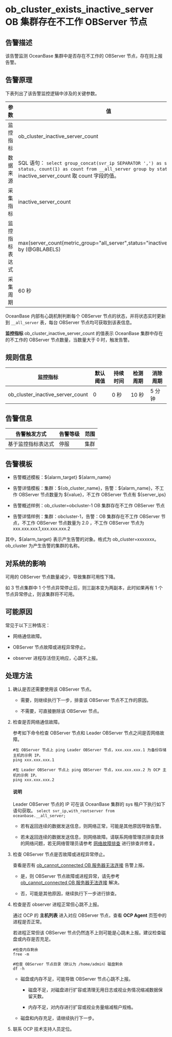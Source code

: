 # ob_cluster_exists_inactive_server OB 集群存在不工作 OBServer 节点

## 告警描述

该告警监测 OceanBase 集群中是否存在不工作的 OBServer 节点，存在则上报告警。

## 告警原理

下表列出了该告警监控逻辑中涉及的关键参数。

|   参数    |                                                                                                                       值                                                                                                                       |
|---------|-----------------------------------------------------------------------------------------------------------------------------------------------------------------------------------------------------------------------------------------------|
| 监控指标    | ob_cluster_inactive_server_count                                                                                                                                                                                                              |
| 数据来源    | SQL 语句： ```select group_concat(svr_ip SEPARATOR ',') as servers, status, count(1) as count from __all_server group by status;``` </br> inactive_server_count 取 count 字段的值。 |
| 采集指标    | inactive_server_count                                                                                                                                                                                                                         |
| 监控指标表达式 | max(server_count{metric_group="all_server",status="inactive",@LABELS}) by (@GBLABELS)                                                                                                                                                         |
| 采集周期    | 60 秒                                                                                                                                                                                                                                          |

OceanBase 内部有心跳机制判断每个 OBServer 节点的状态，并将状态实时更新到 `__all_server` 表，每台 OBServer 节点均可获取到该表信息。

**监控指标** ob_cluster_inactive_server_count 的值表示 OceanBase 集群中存在的不工作的 OBServer 节点数量，当数量大于 0 时，触发告警。

## 规则信息

|               监控指标               | 默认阈值 | 持续时间 | 检测周期 | 消除周期 |
|----------------------------------|------|------|------|------|
| ob_cluster_inactive_server_count | 0    | 0 秒  | 10 秒 | 5 分钟 |

## 告警信息

|  告警触发方式   | 告警等级 | 范围 |
|-----------|------|----|
| 基于监控指标表达式 | 停服   | 集群 |

## 告警模板

* 告警概述模板：\${alarm_target} \${alarm_name}

* 告警详情模板：集群：\${ob_cluster_name}，告警：\${alarm_name}，不工作 OBServer 节点数量为 \${value}，不工作 OBServer 节点有 ${server_ips}

* 告警概述样例：ob_cluster=obcluster-1 OB 集群存在不工作 OBServer 节点

* 告警详情样例：集群：obcluster-1，告警：OB 集群存在不工作 OBServer 节点，不工作 OBServer 节点数量为 2.0 ，不工作 OBServer 节点为 xxx.xxx.xxx.1,xxx.xxx.xxx.2

其中，${alarm_target} 表示产生告警的对象。格式为 ob_cluster=xxxxxxx。ob_cluster 为产生告警的集群的名称。

## 对系统的影响

可用的 OBServer 节点数量减少，导致集群可用性下降。

如 3 节点集群中 1 个节点异常停止后，则三副本变为两副本，此时如果再有 1 个节点异常停止，则该集群将不可用。

## 可能原因

常见于以下三种情况：

* 网络通信故障。

* OBServer 节点故障或进程异常停止。

* observer 进程存活但无响应，心跳不上报。

## 处理方法

1. 确认是否还需要使用该 OBServer 节点。

   * 需要，则继续执行下一步，排查该 OBServer 节点不工作的原因。

   * 不需要，可直接删除该 OBServer 节点。

2. 检查是否网络通信故障。

   参考如下命令检查 OBServer 节点和 Leader OBServer 节点之间是否网络故障。

   ```shell
   #在 OBServer 节点上 ping Leader OBServer 节点，xxx.xxx.xxx.1 为备份存储主机的示例 IP。
   ping xxx.xxx.xxx.1
   
   #在 Leader OBServer 节点上 ping OBServer 节点，xxx.xxx.xxx.2 为 OCP 主机的示例 IP。
   ping xxx.xxx.xxx.2
   ```

    <main id="notice" type='explain'>
    <h4>说明</h4>
    <p>Leader OBServer 节点的 IP 可在该 OceanBase 集群的 sys 租户下执行如下语句获取。
    <code>select svr_ip,with_rootserver from oceanbase.__all_server;</code></p>
    </main>

   * 若有返回连续的数据发送信息，则网络正常，可能是其他原因导致告警。

   * 若未返回连续的数据发送信息，则网络故障。请联系网络管理员排查具体的网络问题，若无网络管理员请参考 [网络故障排查](../500.appendix/300.network-troubleshooting.md) 进行排查并修复。

3. 检查 OBServer 节点是否故障或进程异常停止。

   查看是否有 [ob_cannot_connected OB 服务器无法连接](../200.ob-alert/100.ob_cannot_connected.md) 告警上报。

   * 是，则 OBServer 节点故障或进程异常，请先参考 [ob_cannot_connected OB 服务器无法连接](../200.ob-alert/100.ob_cannot_connected.md) 解决。

   * 否，可能是其他原因，继续执行下一步进行排查。

4. 检查是否 observer 进程正常但心跳不上报。

   通过 OCP 的 **主机列表** 进入对应 OBServer 节点，查看 **OCP Agent** 页签中的进程是否正常。

   若进程正常但该 OBServer 节点仍然连不上则可能是心跳未上报。建议检查磁盘或内存是否充足。

   ```shell
   #检查内存剩余
   free -m
   
   #检查 OBServer 节点目录（默认为 /home/admin）磁盘剩余
   df -h
   ```

   * 磁盘或内存不足，可能导致 OBServer 节点心跳不上报。

     * 磁盘不足，对磁盘进行扩容或清理无用日志或视业务情况缩减数据保留天数。

     * 内存不足，对内存进行扩容或视业务量缩减租户规格。

   * 磁盘和内存充足，请继续执行下一步。

5. 联系 OCP 技术支持人员定位。
